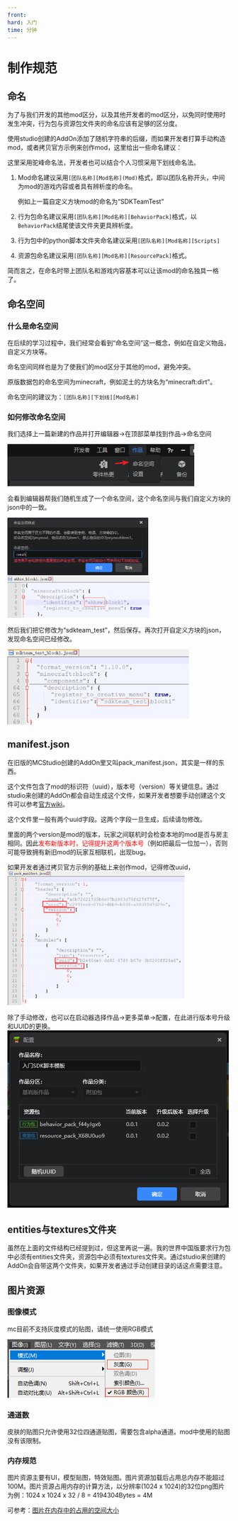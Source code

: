 ```yaml
---
front:
hard: 入门
time: 分钟
---
```


# 制作规范

## 命名

为了与我们开发的其他mod区分，以及其他开发者的mod区分，以免同时使用时发生冲突，行为包与资源包文件夹的命名应该有足够的区分度。

使用studio创建的AddOn添加了随机字符串的后缀，而如果开发者打算手动构造mod，或者拷贝官方示例来创作mod，这里给出一些命名建议：

这里采用驼峰命名法，开发者也可以结合个人习惯采用下划线命名法。

1. Mod命名建议采用`[团队名称][Mod名称](Mod)`格式，即以团队名称开头，中间为mod的游戏内容或者具有辨析度的命名。

   例如上一篇自定义方块mod的命名为“SDKTeamTest”

2. 行为包命名建议采用`[团队名称][Mod名称][BehaviorPack]`格式，以`BehaviorPack`结尾使该文件夹更具辨析度。

3. 行为包中的python脚本文件夹命名建议采用`[团队名称][Mod名称][Scripts]`

4. 资源包命名建议采用`[团队名称][Mod名称][ResourcePack]`格式。

简而言之，在命名时带上团队名和游戏内容基本可以让该mod的命名独具一格了。

## 命名空间

### 什么是命名空间

在后续的学习过程中，我们经常会看到“命名空间”这一概念，例如在自定义物品，自定义方块等。

命名空间同样也是为了使我们的mod区分于其他的mod，避免冲突。

原版数据包的命名空间为minecraft，例如泥土的方块名为“minecraft:dirt”。

命名空间的建议为：`[团队名称][下划线][Mod名称]`

### 如何修改命名空间

我们选择上一篇新建的作品并打开编辑器→在顶部菜单找到作品→命名空间

![image-20200426095310453](./picture/brief_intro/31.png)

会看到编辑器帮我们随机生成了一个命名空间，这个命名空间与我们自定义方块的json中的一致。

<img src="./picture/brief_intro/32.png" alt="image-20200426095812122" style="zoom:67%;" />

<img src="./picture/brief_intro/30.png" alt="image-20200426094538540" style="zoom:67%;" />

然后我们把它修改为“sdkteam_test”，然后保存。再次打开自定义方块的json，发现命名空间已经修改。

<img src="./picture/brief_intro/33.png" alt="image-20200426100057925" style="zoom:67%;" />

## manifest.json

在旧版的MCStudio创建的AddOn里又叫pack_manifest.json，其实是一样的东西。

这个文件包含了mod的标识符（uuid），版本号（version）等关键信息。通过studio来创建的AddOn都会自动生成这个文件，如果开发者想要手动创建这个文件可以参考[官方wiki](https://zh.minecraft.wiki/w/教程/制作资源附加包#.E5.88.9B.E5.BB.BA.E4.B8.80.E4.B8.AA.E8.B5.84.E6.BA.90.E9.99.84.E5.8A.A0.E5.8C.85)。

这个文件里一般有两个uuid字段。这两个字段一旦生成，后续请勿修改。

里面的两个version是mod的版本，玩家之间联机时会检查本地的mod是否与房主相同。因此<font color="red">发布新版本时，记得提升这两个版本号</font>（例如把最后一位加一），否则可能导致拥有新旧mod的玩家互相联机，出现bug。

如果开发者通过拷贝官方示例的基础上来创作mod，记得修改uuid，
<img src="./picture/brief_intro/29.png" alt="image-20200425224437867" style="zoom:50%;" />

除了手动修改，也可以在启动器选择作品→更多菜单→配置，在此进行版本号升级和UUID的更换。
<img src="./picture/brief_intro/37.png" alt="image-20200425224437867" style="zoom:100%;" />

## entities与textures文件夹

虽然在上面的文件结构已经提到过，但这里再说一遍。我的世界中国版要求行为包中必须有entities文件夹，资源包中必须有textures文件夹。通过studio来创建的AddOn会自带这两个文件夹，如果开发者通过手动创建目录的话这点需要注意。

## 图片资源

### 图像模式

mc目前不支持灰度模式的贴图，请统一使用RGB模式

![image-20200803172023312](./picture/brief_intro/36.png)

### 通道数

皮肤的贴图只允许使用32位四通道贴图，需要包含alpha通道。mod中使用的贴图没有该限制。

### 内存规范

图片资源主要有UI，模型贴图，特效贴图。图片资源加载后占用总内存不能超过100M。图片资源占用内存的计算方法，以分辨率(1024 x 1024)的32位png图片为例：1024 x 1024 x 32 / 8 = 4194304Bytes = 4M

可参考：[图片在内存中的占用的空间大小](https://blog.csdn.net/w1144054497/article/details/50903285)